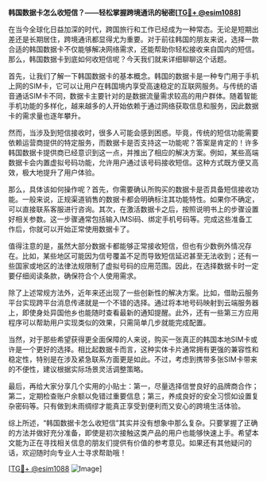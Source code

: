 **韩国数据卡怎么收短信？——轻松掌握跨境通讯的秘密[[TG💪+ @esim1088](https://t.me/s/esim1088)]**

在当今全球化日益加深的时代，跨国旅行和工作已经成为一种常态。无论是短期出差还是长期居住，跨境通讯都显得尤为重要。对于前往韩国的朋友来说，选择一款合适的韩国数据卡不仅能够解决网络需求，还能帮助你轻松接收来自国内的短信。那么，韩国数据卡到底如何收短信呢？今天我们就来详细聊聊这个话题。

首先，让我们了解一下韩国数据卡的基本概念。韩国的数据卡是一种专门用于手机上网的SIM卡，它可以让用户在韩国境内享受高速稳定的互联网服务。与传统的语音通话SIM卡不同，数据卡主要针对的是数据流量需求较高的用户群体。随着智能手机功能的多样化，越来越多的人开始依赖于通过网络获取信息和服务，因此数据卡的需求量也逐年攀升。

然而，当涉及到短信接收时，很多人可能会感到困惑。毕竟，传统的短信功能需要依赖运营商提供的特定服务，而数据卡是否支持这一功能呢？答案是肯定的！许多韩国数据卡提供商已经意识到这一点，并推出了相应的解决方案。例如，某些高端数据卡会内置虚拟号码功能，允许用户通过该号码接收短信。这种方式既方便又高效，极大地提升了用户体验。

那么，具体该如何操作呢？首先，你需要确认所购买的数据卡是否具备短信接收功能。一般来说，正规渠道销售的数据卡都会明确标注其功能特性。如果你不确定，可以直接联系客服进行咨询。其次，在激活数据卡之后，按照说明书上的步骤设置好相关参数。这一步骤通常包括输入IMSI码、绑定手机号码等。完成这些准备工作后，你就可以开始正常使用数据卡了。

值得注意的是，虽然大部分数据卡都能够正常接收短信，但也有少数例外情况存在。比如，某些地区可能因为信号覆盖不足而导致短信延迟甚至无法收到；还有一些国家或地区的法律法规限制了虚拟号码的应用范围。因此，在选择数据卡时一定要仔细阅读条款，确保符合个人使用需求。

除了上述常规方法外，近年来还出现了一些创新性的解决方案。比如，借助云服务平台实现跨平台消息传递就是一个不错的选择。通过将本地号码映射到云端服务器上，即使身处异国他乡也能随时查看最新的通知提醒。此外，还有一些第三方应用程序可以帮助用户实现类似的效果，只需简单几步就能完成配置。

当然，对于那些希望获得更全面保障的人来说，购买一张真正的韩国本地SIM卡或许是一个更好的选择。相比起数据卡而言，这种实体卡片通常拥有更强的兼容性和稳定性，特别是在涉及紧急联系方面更是如此。不过，考虑到携带多张SIM卡带来的不便性，建议根据实际场景灵活调整策略。

最后，再给大家分享几个实用的小贴士：第一，尽量选择信誉良好的品牌商合作；第二，定期检查账户余额以免错过重要信息；第三，养成良好的安全习惯如设置复杂密码等。只有做到未雨绸缪才能真正享受到便利而又安心的跨境生活体验。

综上所述，“韩国数据卡怎么收短信”其实并没有想象中那么复杂。只要掌握了正确的方法并做好充分准备，即使是初次接触这类产品的用户也能够快速上手。希望本文能为正在寻找相关信息的朋友们提供有价值的参考意见。如果还有其他疑问的话，欢迎随时向专业人士寻求帮助哦！

[[TG💪+ @esim1088](https://t.me/s/esim1088) ![Image](https://i.postimg.cc/4NQfJmqS/Snipaste-2025-05-13-00-14-12.png)]
